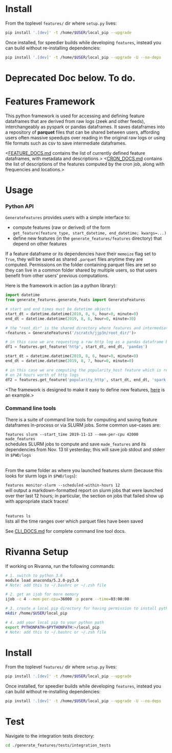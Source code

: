 
# Install

From the toplevel `features/` dir where `setup.py` lives:


```bash
pip install '.[dev]' -t /home/$USER/local_pip --upgrade
```

Once installed, for speedier builds while developing `features`, instead you can build without re-installing dependencies:

```bash
pip install '.[dev]' -t /home/$USER/local_pip --upgrade -U --no-deps
```


# Deprecated Doc below. To do. 
# Features Framework 
This python framework is used for accessing and defining feature dataframes that are derived from raw logs (zeek and other feeds), interchangeably as pyspark or pandas dataframes. It saves dataframes into a repository of **parquet** files that can be shared between users, affording users often massive speedups over reading in the original raw logs or using file formats such as csv to save intermediate dataframes.

<[FEATURE_DOCS.md](https://code.vt.edu/p-core/features/blob/master/FEATURES_DOCS.md) contains the list of currently defined feature dataframes, with metadata and descriptions.>
<[CRON_DOCS.md](https://code.vt.edu/p-core/features/blob/develop/CRON_DOCS.md) contains the list of descriptions of the features computed by the cron job, along with frequencies and locations.>

# Usage

### Python API

`GenerateFeatures` provides users with a simple interface to:
- compute features (raw or derived) of the form `get_feature(feature_type, start_datetime, end_datetime; kwargs=...)`
- define new features (in the `generate_features/features` directory) that depend on other features

If a feature dataframe or its dependencies have their `memoize` flag set to `True`, they will be saved as shared `.parquet` files anytime they are computed. Permissions on the folder containing parquet files are set so they can live in a common folder shared by multiple users, so that users benefit from other users' previous computations.


Here is the framework in action (as a python library):

```python
import datetime
from generate_features.generate_feats import GenerateFeatures

# start and end times must be datetime objects
start_dt = datetime.datetime(2019, 8, 6, hour=0, minute=0)
end_dt = datetime.datetime(2019, 8, 6, hour=0, minute=30)

# the "root_dir" is the shared directory where features and intermediates features are stored as parquet files
<features = GenerateFeatures('/scratch/jjp3n/root_dir/')>

# in this case we are requesting a raw http log as a pandas dataframe between our start and end times
df1 = features.get_feature('http', start_dt, end_dt, 'pandas')

start_dt = datetime.datetime(2019, 8, 6, hour=0, minute=0)
end_dt = datetime.datetime(2019, 8, 7, hour=0, minute=0)

# in this case we are computing the popularity_host feature which is returned as a spark dataframe and depends
# on 24 hours worth of http logs
df2 = features.get_feature('popularity_http', start_dt, end_dt, 'spark')
```

<The framework is designed to make it easy to define new features, [here](https://code.vt.edu/p-core/features/blob/master/generate_features/features/dns_renisac/__init__.py) is an example.>


### Command line tools

There is a suite of command line tools for computing and saving feature dataframes in-process or via SLURM jobs.  Some common use-cases are:

`features slurm --start_time 2019-11-13 --mem-per-cpu 42000 made_features`  <br>
schedules SLURM jobs to compute and save `made_features` and its dependencies from Nov. 13 til yesterday; this will save job stdout and stderr in `$PWD/logs` <br> <br>


From the same folder as where you launched features slurm (because this looks for slurm logs in `$PWD/logs`):

`features monitor-slurm --scheduled-within-hours 12` <br>
will output a markdown-formatted report on slurm jobs that were launched over ther last 12 hours; in particular, the section on jobs that failed show up with appropriate stack traces! <br> <br>


`features ls` <br>
lists all the time ranges over which parquet files have been saved

See [CLI_DOCS.md](https://code.vt.edu/p-core/features/blob/columns_in_features_info/CLI_DOCS.md) for complete command line tool docs.                                                                                                                                   

# Rivanna Setup

If working on Rivanna, run the following commands:
```bash
# 1. switch to python 3.6
module load anaconda/5.2.0-py3.6
# Note: add this to ~/.bashrc or ~/.zsh file

# 2. get an ijob for more memory
ijob -c 4 --mem-per-cpu=36000 -p pcore --time=03:00:00

# 3. create a local pip directory for having permission to install python packages
mkdir /home/$USER/local_pip

# 4. add your local pip to your python path
export PYTHONPATH=$PYTHONPATH:~/local_pip
# Note: add this to ~/.bashrc or ~/.zsh file

```

# Install

From the toplevel `features/` dir where `setup.py` lives:

```bash
pip install '.[dev]' -t /home/$USER/local_pip --upgrade
```

Once installed, for speedier builds while developing `features`, instead you can build without re-installing dependencies:

```bash
pip install '.[dev]' -t /home/$USER/local_pip --upgrade -U --no-deps
```
       
# Test

Navigate to the integration tests directory: <br>
``` bash
cd ./generate_features/tests/integration_tests
```

